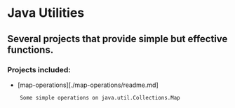 # Java Utilities

## Several projects that provide simple but effective functions.

### Projects included:

* [map-operations][./map-operations/readme.md]

```
	Some simple operations on java.util.Collections.Map
```